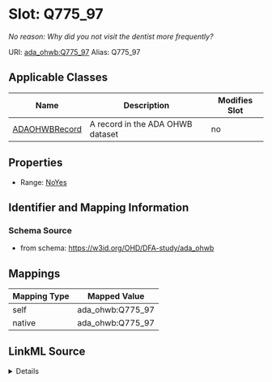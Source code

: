

# Slot: Q775_97 


_No reason: Why did you not visit the dentist more frequently?_





URI: [ada_ohwb:Q775_97](https://w3id.org/OHD/DFA-study/ada_ohwb/Q775_97)
Alias: Q775_97

<!-- no inheritance hierarchy -->





## Applicable Classes

| Name | Description | Modifies Slot |
| --- | --- | --- |
| [ADAOHWBRecord](ADAOHWBRecord.md) | A record in the ADA OHWB dataset |  no  |







## Properties

* Range: [NoYes](NoYes.md)





## Identifier and Mapping Information







### Schema Source


* from schema: https://w3id.org/OHD/DFA-study/ada_ohwb




## Mappings

| Mapping Type | Mapped Value |
| ---  | ---  |
| self | ada_ohwb:Q775_97 |
| native | ada_ohwb:Q775_97 |




## LinkML Source

<details>
```yaml
name: Q775_97
description: 'No reason: Why did you not visit the dentist more frequently?'
from_schema: https://w3id.org/OHD/DFA-study/ada_ohwb
rank: 1000
alias: Q775_97
domain_of:
- ADA_OHWBRecord
range: NoYes

```
</details>